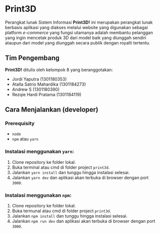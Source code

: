 # Print3D

Perangkat lunak Sistem Informasi **Print3D!** ini merupakan perangkat lunak berbasis aplikasi yang diakses melalui website yang digunakan sebagai platform *e-commerce* yang fungsi utamanya adalah membantu pelanggan yang ingin mencetak produk 3D dari model baik yang diunggah sendiri ataupun dari model yang diunggah secara publik dengan royalti tertentu.

## Tim Pengembang

**Print3D!** ditulis oleh kelompok 8 yang beranggotakan:

- Jordi Yaputra (1301180353)
- Atalla Satrio Mahardika (1301184273)
- Andrew S (1301180390)
- Rezqie Hardi Pratama (1301184119)

## Cara Menjalankan (developer)

### Prerequisity

* `node`
* `npm` atau `yarn`

### Instalasi menggunakan `yarn`:

1. Clone repository ke folder lokal.
2. Buka terminal atau cmd di folder project `print3d`.
3. Jalankan `yarn install` dan tunggu hingga instalasi selesai.
4. Jalankan `yarn dev` dan aplikasi akan terbuka di browser dengan port `3000`.

### Instalasi menggunakan `npm`:

1. Clone repository ke folder lokal.
2. Buka termunal atau cmd di folder project `print3d`.
3. Jalankan `npm install` dan tunggu hingga instalasi selesai.
4. Jalankan `npm run dev` dan aplikasi akan terbuka di browser dengan port `3000`.
